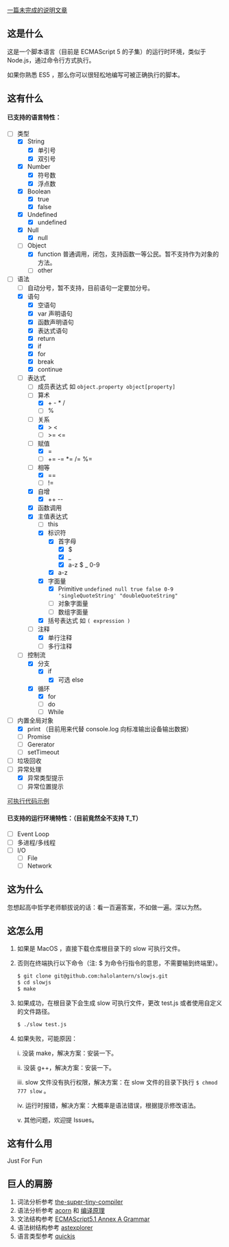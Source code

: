[一篇未完成的说明文章](https://github.com/halolantern/blog/blob/main/%E8%8A%B1%E4%BA%86%E5%8D%81%E5%A4%A9%E6%97%B6%E9%97%B4%EF%BC%8C%E5%86%99%E4%BA%86%E4%B8%80%E9%97%A8%E8%A7%A3%E9%87%8A%E5%9E%8B%E8%AF%AD%E8%A8%80.md)

## 这是什么

这是一个脚本语言（目前是 ECMAScript 5 的子集）的运行时环境，类似于 Node.js，通过命令行方式执行。

如果你熟悉 ES5 ，那么你可以很轻松地编写可被正确执行的脚本。

## 这有什么

#### 已支持的语言特性：

- [ ] 类型
  - [x] String
    - [x] 单引号
    - [x] 双引号
  - [x] Number
    - [x] 符号数
    - [x] 浮点数
  - [x] Boolean
    - [x] true
    - [x] false
  - [x] Undefined
    - [x] undefined
  - [x] Null
    - [x] null
  - [ ] Object
    - [x] function 普通调用，闭包，支持函数一等公民。暂不支持作为对象的方法。
    - [ ] other
- [ ] 语法
  - [ ] 自动分号，暂不支持，目前语句一定要加分号。
  - [x] 语句
    - [x] 空语句
    - [x] var 声明语句
    - [x] 函数声明语句
    - [x] 表达式语句
    - [x] return
    - [x] if
    - [x] for
    - [x] break
    - [x] continue
  - [ ] 表达式
    - [ ] 成员表达式 如 `object.property object[property]`
    - [ ] 算术
      - [x]  \+ \- \* / 
      - [ ] %
    - [ ] 关系
      - [x]  \>  \< 
      - [ ] \>=  \<=
    - [ ] 赋值 
      - [x] =
      - [ ] += -= *= /= %=
    - [ ] 相等
      - [x] ==
      - [ ] !=
    - [x] 自增
      - [x] ++ --
    - [x] 函数调用
    - [x] 主值表达式
      - [ ] this 
      - [x] 标识符
        - [x] 首字母
          - [x] $
          - [x] _
          - [x] a-z $ _ 0-9
        - [x] a-z
      - [x] 字面量
        - [x] Primitive `undefined null true false 0-9 'singleQuoteString' "doubleQuoteString"`
        - [ ] 对象字面量
        - [ ] 数组字面量
      - [x] 括号表达式 如 `( expression )`
    - [ ] 注释
      - [x] 单行注释
      - [ ] 多行注释
  - [ ] 控制流
    - [x] 分支
      - [x] if
        - [x] 可选 else
    - [x] 循环
      - [x] for
      - [ ] do
      - [ ] While
- [ ] 内置全局对象
  - [x] print （目前用来代替 console.log 向标准输出设备输出数据）
  - [ ] Promise
  - [ ] Gererator
  - [ ] setTimeout
- [ ] 垃圾回收
- [ ] 异常处理
  - [x] 异常类型提示
  - [ ] 异常位置提示

[可执行代码示例](https://github.com/halolantern/slowjs/blob/main/test.js)

#### 已支持的运行环境特性：（目前竟然全不支持 T_T）

- [ ] Event Loop
- [ ] 多进程/多线程
- [ ] I/O
  - [ ] File 
  - [ ] Network

## 这为什么

忽想起高中哲学老师额拔说的话：看一百遍答案，不如做一遍。深以为然。

## 这怎么用

1. 如果是 MacOS ，直接下载仓库根目录下的 slow 可执行文件。

2. 否则在终端执行以下命令（注: $ 为命令行指令的意思，不需要输到终端里）。

   ```bash
   $ git clone git@github.com:halolantern/slowjs.git
   $ cd slowjs
   $ make
   ```

3. 如果成功，在根目录下会生成 slow 可执行文件，更改 test.js 或者使用自定义的文件路径。

   ```bash
   $ ./slow test.js
   ```
   
4. 如果失败，可能原因：

   i. 没装 make，解决方案：安装一下。

   ii. 没装 g++，解决方案：安装一下。

   iii. slow 文件没有执行权限，解决方案：在 slow 文件的目录下执行 `$ chmod 777 slow` 。

   iv. 运行时报错，解决方案：大概率是语法错误，根据提示修改语法。
   
   v. 其他问题，欢迎提 Issues。

## 这有什么用

Just For Fun

## 巨人的肩膀

1. 词法分析参考 [the-super-tiny-compiler](https://github.com/jamiebuilds/the-super-tiny-compiler)
2. 语法分析参考 [acorn](https://github.com/acornjs/acorn) 和 [编译原理](https://book.douban.com/subject/3296317/)
3. 文法结构参考 [ECMAScript5.1 Annex A Grammar](https://262.ecma-international.org/5.1/#sec-A)
4. 语法树结构参考  [astexplorer](https://astexplorer.net/)
5. 语言类型参考 [quickjs](https://github.com/bellard/quickjs/blob/master/quickjs.h)

